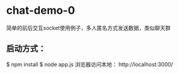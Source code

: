 # chat-demo-0

简单的前后交互socket使用例子，多人匿名方式发送数据，类似聊天群

## 启动方式：

$ npm install
$ node app.js
浏览器访问本地：
http://localhost:3000/
